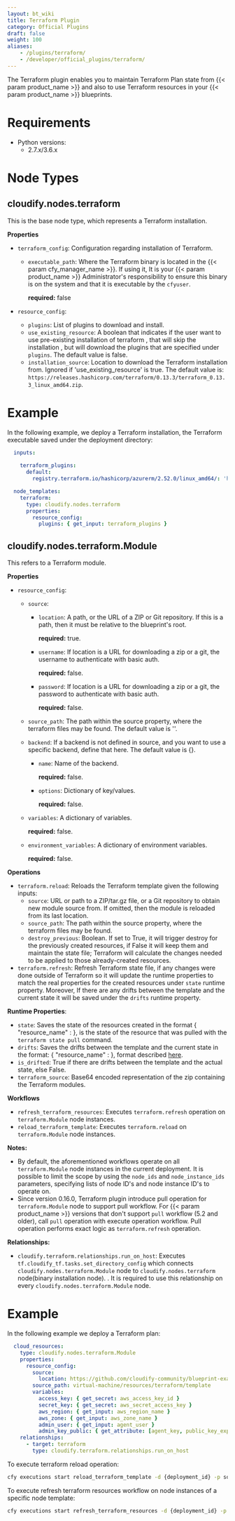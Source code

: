 ```yaml
---
layout: bt_wiki
title: Terraform Plugin
category: Official Plugins
draft: false
weight: 100
aliases:
    - /plugins/terraform/
    - /developer/official_plugins/terraform/
---
```


The Terraform plugin enables you to maintain Terraform Plan state from {{< param product_name >}} and also to use Terraform resources in your {{< param product_name >}} blueprints.

# Requirements

* Python versions:
  * 2.7.x/3.6.x

# Node Types

## **cloudify.nodes.terraform**

This is the base node type, which represents a Terraform installation.

**Properties**

  * `terraform_config`: Configuration regarding installation of Terraform.
    * `executable_path`: Where the Terraform binary is located in the {{< param cfy_manager_name >}}. If using it, It is your {{< param product_name >}} Administrator's responsibility to ensure this binary is on the system and that it is executable by the `cfyuser`.
        
        **required:** false

  * `resource_config`:
    * `plugins`: List of plugins to download and install.
    * `use_existing_resource`: A boolean that indicates if the user want to use pre-existing installation of terraform , that will skip the installation , but will download the plugins that are specified under `plugins`. The default value is false. 
    * `installation_source`: Location to download the Terraform installation from. Ignored if 'use_existing_resource' is true. The default value is: `https://releases.hashicorp.com/terraform/0.13.3/terraform_0.13.3_linux_amd64.zip`. 

# Example

In the following example, we deploy a Terraform installation, the Terraform executable saved under the deployment directory:

```yaml
  inputs:
    
    terraform_plugins:
      default:
        registry.terraform.io/hashicorp/azurerm/2.52.0/linux_amd64/: 'https://releases.hashicorp.com/terraform-provider-azurerm/2.52.0/terraform-provider-azurerm_2.52.0_linux_amd64.zip'

  node_templates:
    terraform:
      type: cloudify.nodes.terraform
      properties:
        resource_config:
          plugins: { get_input: terraform_plugins }
```


## **cloudify.nodes.terraform.Module**

This refers to a Terraform module.

**Properties**

  * `resource_config`:
    * `source`:
        * `location`: A path, or the URL of a ZIP or Git repository. If this is a path, then it must be relative to the blueprint's root.
            
            **required:** true.
        
        * `username`: If location is a URL for downloading a zip or a git, the username to authenticate with basic auth.
            
            **required:** false.
        
        * `password`: If location is a URL for downloading a zip or a git, the password to authenticate with basic auth. 
            
            **required:** false.
        
    * `source_path`: The path within the source property, where the terraform files may be found. The default value is ''. 
    * `backend`: If a backend is not defined in source, and you want to use a specific backend, define that here. The default value is {}.
        * `name`: Name of the backend.
          
            **required:** false.
          
        * `options`: Dictionary of key/values.
          
            **required:** false.
        
    * `variables`: A dictionary of variables.
      
        **required:** false.
      
    * `environment_variables`: A dictionary of environment variables.
      
        **required:** false.



**Operations**

  * `terraform.reload`: Reloads the Terraform template given the following inputs:
    * `source`: URL or path to a ZIP/tar.gz file, or a Git repository to obtain new module source from. If omitted, then the module is reloaded from its last location.
    * `source_path`: The path within the source property, where the terraform files may be found.  
    * `destroy_previous`: Boolean. If set to True, it will trigger destroy for the previously created resources, if False it will keep them and maintain the state file; Terraform will calculate the changes needed to be applied to those already-created resources.
  * `terraform.refresh`: Refresh Terraform state file, if any changes were done outside of Terraform so it will update the runtime properties to match the real properties for the created resources under `state` runtime property.
    Moreover, If there are any drifts between the template and the current state it will be saved under the `drifts` runtime property.

**Runtime Properties**:

 * `state`: Saves the state of the resources created in the format { "resource_name" : <resource state> }, 
   <resource state> is the state of the resource that was pulled with the `terraform state pull` command.
 * `drifts`: Saves the drifts between the template and the current state in the format:
    { "resource_name" : <change-representation> }, <change-representation> format described [here](https://www.terraform.io/docs/internals/json-format.html#change-representation).
 * `is_drifted`: True if there are drifts between the template and the actual state, else False.
 * `terraform_source`: Base64 encoded representation of the zip containing the Terraform modules.

**Workflows**

  * `refresh_terraform_resources`: Executes `terraform.refresh` operation on `terraform.Module` node instances.
  * `reload_terraform_template`: Executes `terraform.reload` on `terraform.Module` node instances.

**Notes:**

* By default, the aforementioned workflows operate on all `terraform.Module` node instances in the current deployment.
It is possible to limit the scope by using the `node_ids` and `node_instance_ids` parameters, specifying lists of
node ID's and node instance ID's to operate on.
* Since version 0.16.0, Terraform plugin introduce pull operation for `terraform.Module` node to support pull workflow.
For  {{< param product_name >}} versions that don't support `pull` workflow (5.2 and older), call `pull` operation with execute operation workflow.
Pull operation performs exact logic as `terraform.refresh` operation.

**Relationships:**

* `cloudify.terraform.relationships.run_on_host`: Executes `tf.cloudify_tf.tasks.set_directory_config` which connects `cloudify.nodes.terraform.Module` node to `cloudify.nodes.terraform` node(binary installation node). . 
  It is required to use this relationship on every `cloudify.nodes.terraform.Module` node.

# Example

In the following example we deploy a Terraform plan:

```yaml
  cloud_resources:
    type: cloudify.nodes.terraform.Module
    properties:
      resource_config:
        source:
          location: https://github.com/cloudify-community/blueprint-examples/archive/master.zip
        source_path: virtual-machine/resources/terraform/template
        variables:
          access_key: { get_secret: aws_access_key_id }
          secret_key: { get_secret: aws_secret_access_key }
          aws_region: { get_input: aws_region_name }
          aws_zone: { get_input: aws_zone_name }
          admin_user: { get_input: agent_user }
          admin_key_public: { get_attribute: [agent_key, public_key_export] }
    relationships:
      - target: terraform
        type: cloudify.terraform.relationships.run_on_host
```

To execute terraform reload operation:

```bash
cfy executions start reload_terraform_template -d {deployment_id} -p source=/tmp/aws-two-tier.zip
```

To execute refresh terraform resources workflow on node instances of a specific node template:

```bash
cfy executions start refresh_terraform_resources -d {deployment_id} -p node_ids=[cloud_resources]
```
